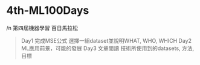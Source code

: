# 4th-ML100Days
/n 第四屆機器學習 百日馬拉松
> Day1 完成MSE公式 選擇一組dataset並說明WHAT, WHO, WHICH
> Day2 ML應用前景，可能的發展
> Day3 文章閱讀 技術所使用到的datasets, 方法, 目標

